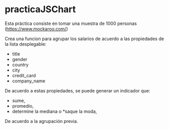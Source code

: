 # practicaJSChart
Esta práctica consiste en tomar una muestra de 1000 personas (https://www.mockaroo.com/)

Crea una funcion para agrupar los salarios de acuerdo a las propiedades de la lista desplegable:
* title
* gender
* country
* city
* credit_card
* company_name

De acuerdo a estas propiedades, se puede generar un indicador que:

* sume, 
* promedio,
* determine la mediana o 
*saque la moda, 

De acuerdo a la agrupación previa.

